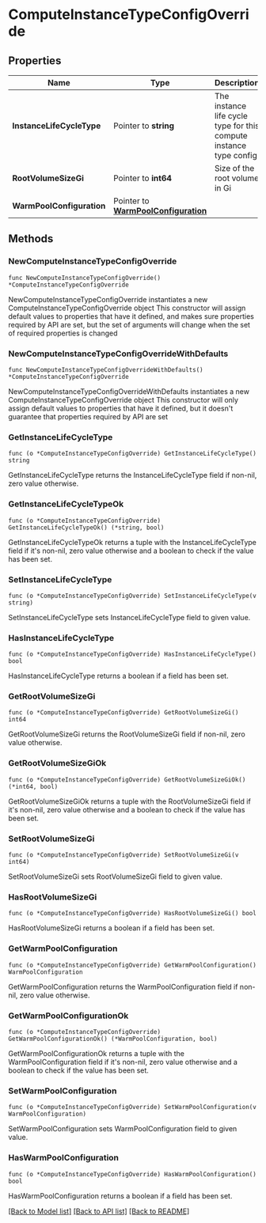 # ComputeInstanceTypeConfigOverride

## Properties

Name | Type | Description | Notes
------------ | ------------- | ------------- | -------------
**InstanceLifeCycleType** | Pointer to **string** | The instance life cycle type for this compute instance type config | [optional] 
**RootVolumeSizeGi** | Pointer to **int64** | Size of the root volume in Gi | [optional] 
**WarmPoolConfiguration** | Pointer to [**WarmPoolConfiguration**](WarmPoolConfiguration.md) |  | [optional] 

## Methods

### NewComputeInstanceTypeConfigOverride

`func NewComputeInstanceTypeConfigOverride() *ComputeInstanceTypeConfigOverride`

NewComputeInstanceTypeConfigOverride instantiates a new ComputeInstanceTypeConfigOverride object
This constructor will assign default values to properties that have it defined,
and makes sure properties required by API are set, but the set of arguments
will change when the set of required properties is changed

### NewComputeInstanceTypeConfigOverrideWithDefaults

`func NewComputeInstanceTypeConfigOverrideWithDefaults() *ComputeInstanceTypeConfigOverride`

NewComputeInstanceTypeConfigOverrideWithDefaults instantiates a new ComputeInstanceTypeConfigOverride object
This constructor will only assign default values to properties that have it defined,
but it doesn't guarantee that properties required by API are set

### GetInstanceLifeCycleType

`func (o *ComputeInstanceTypeConfigOverride) GetInstanceLifeCycleType() string`

GetInstanceLifeCycleType returns the InstanceLifeCycleType field if non-nil, zero value otherwise.

### GetInstanceLifeCycleTypeOk

`func (o *ComputeInstanceTypeConfigOverride) GetInstanceLifeCycleTypeOk() (*string, bool)`

GetInstanceLifeCycleTypeOk returns a tuple with the InstanceLifeCycleType field if it's non-nil, zero value otherwise
and a boolean to check if the value has been set.

### SetInstanceLifeCycleType

`func (o *ComputeInstanceTypeConfigOverride) SetInstanceLifeCycleType(v string)`

SetInstanceLifeCycleType sets InstanceLifeCycleType field to given value.

### HasInstanceLifeCycleType

`func (o *ComputeInstanceTypeConfigOverride) HasInstanceLifeCycleType() bool`

HasInstanceLifeCycleType returns a boolean if a field has been set.

### GetRootVolumeSizeGi

`func (o *ComputeInstanceTypeConfigOverride) GetRootVolumeSizeGi() int64`

GetRootVolumeSizeGi returns the RootVolumeSizeGi field if non-nil, zero value otherwise.

### GetRootVolumeSizeGiOk

`func (o *ComputeInstanceTypeConfigOverride) GetRootVolumeSizeGiOk() (*int64, bool)`

GetRootVolumeSizeGiOk returns a tuple with the RootVolumeSizeGi field if it's non-nil, zero value otherwise
and a boolean to check if the value has been set.

### SetRootVolumeSizeGi

`func (o *ComputeInstanceTypeConfigOverride) SetRootVolumeSizeGi(v int64)`

SetRootVolumeSizeGi sets RootVolumeSizeGi field to given value.

### HasRootVolumeSizeGi

`func (o *ComputeInstanceTypeConfigOverride) HasRootVolumeSizeGi() bool`

HasRootVolumeSizeGi returns a boolean if a field has been set.

### GetWarmPoolConfiguration

`func (o *ComputeInstanceTypeConfigOverride) GetWarmPoolConfiguration() WarmPoolConfiguration`

GetWarmPoolConfiguration returns the WarmPoolConfiguration field if non-nil, zero value otherwise.

### GetWarmPoolConfigurationOk

`func (o *ComputeInstanceTypeConfigOverride) GetWarmPoolConfigurationOk() (*WarmPoolConfiguration, bool)`

GetWarmPoolConfigurationOk returns a tuple with the WarmPoolConfiguration field if it's non-nil, zero value otherwise
and a boolean to check if the value has been set.

### SetWarmPoolConfiguration

`func (o *ComputeInstanceTypeConfigOverride) SetWarmPoolConfiguration(v WarmPoolConfiguration)`

SetWarmPoolConfiguration sets WarmPoolConfiguration field to given value.

### HasWarmPoolConfiguration

`func (o *ComputeInstanceTypeConfigOverride) HasWarmPoolConfiguration() bool`

HasWarmPoolConfiguration returns a boolean if a field has been set.


[[Back to Model list]](../README.md#documentation-for-models) [[Back to API list]](../README.md#documentation-for-api-endpoints) [[Back to README]](../README.md)


